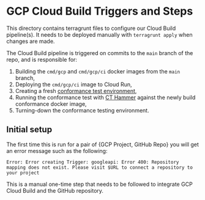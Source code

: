 # GCP Cloud Build Triggers and Steps

This directory contains terragrunt files to configure our Cloud Build pipeline(s).
It needs to be deployed manually with `terragrunt apply` when changes are made.

The Cloud Build pipeline is triggered on commits to the `main` branch of the repo, and
is responsible for:

1. Building the `cmd/gcp` and `cmd/gcp/ci` docker images from the `main` branch,
1. Deploying the `cmd/gcp/ci` image to Cloud Run,
1. Creating a fresh [conformance test environment](/deployment/live/gcp/static-ct/logs/ci/),
1. Running the conformance test with [CT Hammer](/internal/hammer/) against the newly build conformance docker image,
1. Turning-down the conformance testing environment.

## Initial setup

The first time this is run for a pair of {GCP Project, GitHub Repo} you will get an error 
message such as the following:

```
Error: Error creating Trigger: googleapi: Error 400: Repository mapping does not exist. Please visit $URL to connect a repository to your project
```

This is a manual one-time step that needs to be followed to integrate GCP Cloud Build 
and the GitHub repository.
